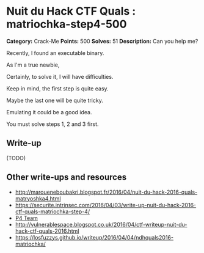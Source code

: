 # Nuit du Hack CTF Quals : matriochka-step4-500

**Category:** Crack-Me
**Points:** 500
**Solves:** 51
**Description:**
Can you help me?

Recently, I found an executable binary.

As I'm a true newbie,

Certainly, to solve it, I will have difficulties.

Keep in mind, the first step is quite easy.

Maybe the last one will be quite tricky.

Emulating it could be a good idea.

You must solve steps 1, 2 and 3 first.


## Write-up

(TODO)

## Other write-ups and resources

* http://maroueneboubakri.blogspot.fr/2016/04/nuit-du-hack-2016-quals-matryoshka4.html
* https://securite.intrinsec.com/2016/04/03/write-up-nuit-du-hack-2016-ctf-quals-matriochka-step-4/
* [P4 Team](https://github.com/p4-team/ctf/tree/master/2016-04-01-nuitduhack-quals/matryoshka)
* http://vulnerablespace.blogspot.co.uk/2016/04/ctf-writeup-nuit-du-hack-ctf-quals-2016.html
* https://losfuzzys.github.io/writeup/2016/04/04/ndhquals2016-matriochka/
